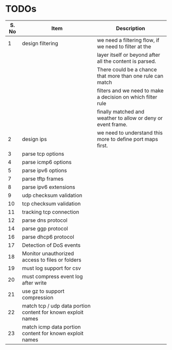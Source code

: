 # TODOs

| S. No | Item | Description |
|-------|------|-------------|
| 1 | design filtering | we need a filtering flow, if we need to filter at the        |
|   |                  | layer itself or beyond after all the content is parsed.      |
|   |                  | There could be a chance that more than one rule can match    |
|   |                  | filters and we need to make a decision on which filter rule  |
|   |                  | finally matched and weather to allow or deny or event frame. |
| 2 | design ips       | we need to understand this more to define port maps first.   |
| 3 | parse tcp options   | |
| 4 | parse icmp6 options | |
| 5 | parse ipv6 options | |
| 7 | parse tftp frames |
| 8 | parse ipv6 extensions | |
| 9 | udp checksum validation | |
| 10 | tcp checksum validation | |
| 11 | tracking tcp connection | |
| 12 | parse dns protocol | |
| 14 | parse ggp protocol | |
| 16 | parse dhcp6 protocol | |
| 17 | Detection of DoS events | |
| 18 | Monitor unauthorized access to files or folders | |
| 19 | must log support for csv | |
| 20 | must compress event log after write | |
| 21 | use gz to support compression | |
| 22 | match tcp / udp data portion content for known exploit names |
| 23 | match icmp data portion content for known exploit names |
